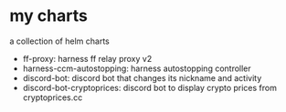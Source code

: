 # my charts

a collection of helm charts

- ff-proxy: harness ff relay proxy v2
- harness-ccm-autostopping: harness autostopping controller
- discord-bot: discord bot that changes its nickname and activity
- discord-bot-cryptoprices: discord bot to display crypto prices from cryptoprices.cc

